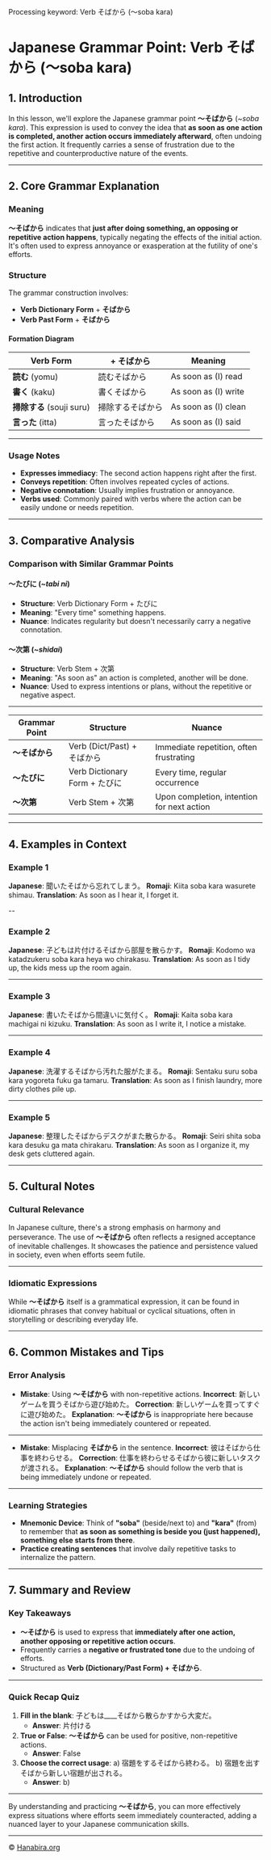 Processing keyword: Verb そばから (〜soba kara)
# Japanese Grammar Point: Verb そばから (〜soba kara)

## 1. Introduction
In this lesson, we'll explore the Japanese grammar point **〜そばから** (*~soba kara*). This expression is used to convey the idea that **as soon as one action is completed, another action occurs immediately afterward**, often undoing the first action. It frequently carries a sense of frustration due to the repetitive and counterproductive nature of the events.

---
## 2. Core Grammar Explanation
### Meaning
**〜そばから** indicates that **just after doing something, an opposing or repetitive action happens**, typically negating the effects of the initial action. It's often used to express annoyance or exasperation at the futility of one's efforts.
### Structure
The grammar construction involves:
- **Verb Dictionary Form** + **そばから**
- **Verb Past Form** + **そばから**
#### Formation Diagram
| **Verb Form**          | **+ そばから** | **Meaning**                                 |
|------------------------|----------------|---------------------------------------------|
| **読む** (yomu)        | 読むそばから     | As soon as (I) read                         |
| **書く** (kaku)        | 書くそばから     | As soon as (I) write                        |
| **掃除する** (souji suru) | 掃除するそばから | As soon as (I) clean                        |
| **言った** (itta)      | 言ったそばから    | As soon as (I) said                         |
---
### Usage Notes
- **Expresses immediacy**: The second action happens right after the first.
- **Conveys repetition**: Often involves repeated cycles of actions.
- **Negative connotation**: Usually implies frustration or annoyance.
- **Verbs used**: Commonly paired with verbs where the action can be easily undone or needs repetition.
---
## 3. Comparative Analysis
### Comparison with Similar Grammar Points
#### 〜たびに (*~tabi ni*)
- **Structure**: Verb Dictionary Form + たびに
- **Meaning**: "Every time" something happens.
- **Nuance**: Indicates regularity but doesn't necessarily carry a negative connotation.
#### 〜次第 (*~shidai*)
- **Structure**: Verb Stem + 次第
- **Meaning**: "As soon as" an action is completed, another will be done.
- **Nuance**: Used to express intentions or plans, without the repetitive or negative aspect.
---
| **Grammar Point** | **Structure**                 | **Nuance**                                 |
|-------------------|-------------------------------|--------------------------------------------|
| **〜そばから**      | Verb (Dict/Past) + そばから     | Immediate repetition, often frustrating    |
| **〜たびに**        | Verb Dictionary Form + たびに   | Every time, regular occurrence             |
| **〜次第**         | Verb Stem + 次第                | Upon completion, intention for next action |
---
## 4. Examples in Context
### Example 1
**Japanese**: 聞いたそばから忘れてしまう。
**Romaji**: Kiita soba kara wasurete shimau.
**Translation**: As soon as I hear it, I forget it.

--
### Example 2
**Japanese**: 子どもは片付けるそばから部屋を散らかす。
**Romaji**: Kodomo wa katadzukeru soba kara heya wo chirakasu.
**Translation**: As soon as I tidy up, the kids mess up the room again.

---
### Example 3
**Japanese**: 書いたそばから間違いに気付く。
**Romaji**: Kaita soba kara machigai ni kizuku.
**Translation**: As soon as I write it, I notice a mistake.

---
### Example 4
**Japanese**: 洗濯するそばから汚れた服がたまる。
**Romaji**: Sentaku suru soba kara yogoreta fuku ga tamaru.
**Translation**: As soon as I finish laundry, more dirty clothes pile up.

---
### Example 5
**Japanese**: 整理したそばからデスクがまた散らかる。
**Romaji**: Seiri shita soba kara desuku ga mata chirakaru.
**Translation**: As soon as I organize it, my desk gets cluttered again.

---
## 5. Cultural Notes
### Cultural Relevance
In Japanese culture, there's a strong emphasis on harmony and perseverance. The use of **〜そばから** often reflects a resigned acceptance of inevitable challenges. It showcases the patience and persistence valued in society, even when efforts seem futile.

---
### Idiomatic Expressions
While **〜そばから** itself is a grammatical expression, it can be found in idiomatic phrases that convey habitual or cyclical situations, often in storytelling or describing everyday life.

---
## 6. Common Mistakes and Tips
### Error Analysis
- **Mistake**: Using **〜そばから** with non-repetitive actions.
  **Incorrect**: 新しいゲームを買うそばから遊び始めた。
  **Correction**: 新しいゲームを買ってすぐに遊び始めた。
  **Explanation**: **〜そばから** is inappropriate here because the action isn't being immediately countered or repeated.

---
- **Mistake**: Misplacing **そばから** in the sentence.
  **Incorrect**: 彼はそばから仕事を終わらせる。
  **Correction**: 仕事を終わらせるそばから彼に新しいタスクが渡される。
  **Explanation**: **〜そばから** should follow the verb that is being immediately undone or repeated.

---
### Learning Strategies
- **Mnemonic Device**: Think of **"soba"** (beside/next to) and **"kara"** (from) to remember that **as soon as something is beside you (just happened), something else starts from there**.
- **Practice creating sentences** that involve daily repetitive tasks to internalize the pattern.

---
## 7. Summary and Review
### Key Takeaways
- **〜そばから** is used to express that **immediately after one action, another opposing or repetitive action occurs**.
- Frequently carries a **negative or frustrated tone** due to the undoing of efforts.
- Structured as **Verb (Dictionary/Past Form) + そばから**.

---
### Quick Recap Quiz
1. **Fill in the blank**: 子どもは____そばから散らかすから大変だ。
   - **Answer**: 片付ける
2. **True or False**: **〜そばから** can be used for positive, non-repetitive actions.
   - **Answer**: False
3. **Choose the correct usage**:
   a) 宿題をするそばから終わる。
   b) 宿題を出すそばから新しい宿題が出される。
   - **Answer**: b)
---
By understanding and practicing **〜そばから**, you can more effectively express situations where efforts seem immediately counteracted, adding a nuanced layer to your Japanese communication skills.


---

© [Hanabira.org](https://hanabira.org)
